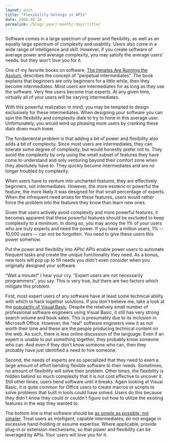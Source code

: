 ```yaml
---
layout: post
title: "Flexibility belongs in APIs"
date: 2008-08-28
permalink: /blog/:year/:month/:day/:title/
---
```


Software comes in a large spectrum of power and flexibility, as well as an
equally large spectrum of complexity and usability. Users also come in a wide
range of intelligence and skill. However, if you create software of average
power and average complexity, you may satisfy the average users' needs, but
they won't love you for it.

One of my favorite books on software, [The Inmates Are Running the Asylum][1],
describes the concept of "perpetual intermediates". The book explains that
beginners are only beginners for a little while, then they become
intermediates. Most users are intermediates for as long as they use the
software. Very few users become true experts. At any given time, virtually all
of your users will be varying intermediates.

With this powerful realization in mind, you may be tempted to design
exclusively for these intermediates. When designing your software you can spin
the flexibility and complexity dials to try to hone in this average user.
Unfortunately, you would wind up pleasing more users by cranking these dials
down much lower.

The fundamental problem is that adding a bit of power and flexibility also adds
a bit of complexity. Since most users are intermediates, they can tolerate some
degree of complexity, but would honestly prefer not to. They avoid the
complexity by only using the small subset of features they have come to
understand and only venturing beyond their comfort zone when they absolutely
have to. They quickly become intermediates and are no longer troubled by
complexity.

When users have to venture into uncharted features, they are effectively
beginners, not intermediates. However, the more esoteric or powerful the
feature, the more likely it was designed for that small percentage of experts.
When the infrequent need arises for these features, users would rather force
the problem into the features they know than learn new ones.

Given that users actively avoid complexity and more powerful features, it
becomes apparent that these powerful features should be excluded to keep
complexity to a minimum. In doing so, you may annoy the 1% of your users who
are truly experts and need the power. If you have a million users, 1% -- 10,000
users -- can not be forgotten. You need to give these users this power somehow.

Put the power and flexibility into APIs! APIs enable power users to automate
frequent tasks and create the unique functionality they need. As a bonus, new
tools will pop up to fill needs you didn't even consider when you originally
designed your software.

"Wait a minute!" I hear your cry. "Expert users are not necessarily
programmers", you say. This is very true, but there are two factors which
mitigate this problem.

First, most expert users of any software have at least some technical ability
with which to hack together solutions. If you don't believe me, take a look at
the [popularity of Visual Basic][2]. Despite the relatively small number of
professional software engineers using Visual Basic, it still has very strong
search volume and book sales. This is presumably due to its inclusion in
Microsoft Office. However, the "real" software engineers view it as not worth
their time and these are the people producing technical content on the web. As
such, there is less online discussion of the language. Even if an expert is
unable to put something together, they probably know someone who can. And even
if they don't know someone who can, then they probably have just identified a
  need to hire someone.

Second, the needs of experts are so specialized that they need to exert a large
amount of effort bending flexible software to their needs. Sometimes, no amount
of flexibility will solve their problem. Other times, the flexibility is hidden
behind so much complexity that it is not cost effective to uncover it. Still
other times, users bend software until it breaks. Again looking at Visual
Basic, it is quite common for Office users to create macros or scripts to solve
problems that built in tools could have solved. Users do this because they
didn't know they could or couldn't figure out how to utilize the existing
features in the way they wanted to.

The bottom line is that software should be [as simple as possible, not
simpler][3]. Treat users as intelligent, capable intermediates; do not engage
in excessive hand-holding or assume expertise. Where applicable, provide
plug-in or extension mechanisms, so that power and flexibility can be leveraged
by APIs. Your users will love you for it.

  [1]: http://www.amazon.com/gp/product/0672326140?ie=UTF8&tag=youworkformec-20&linkCode=as2&camp=1789&creative=9325&creativeASIN=0672326140
  [2]: http://www.langpop.com/
  [3]: http://www.quotedb.com/quotes/1360
